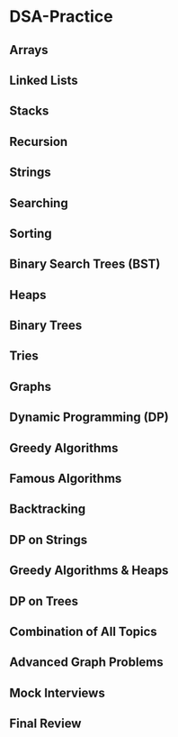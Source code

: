 # DSA-Practice

## Arrays

## Linked Lists

## Stacks

## Recursion

## Strings

## Searching

## Sorting

## Binary Search Trees (BST)

## Heaps

## Binary Trees

## Tries

## Graphs

## Dynamic Programming (DP)

## Greedy Algorithms

## Famous Algorithms

## Backtracking

## DP on Strings

## Greedy Algorithms & Heaps

## DP on Trees

## Combination of All Topics

## Advanced Graph Problems

## Mock Interviews

## Final Review

